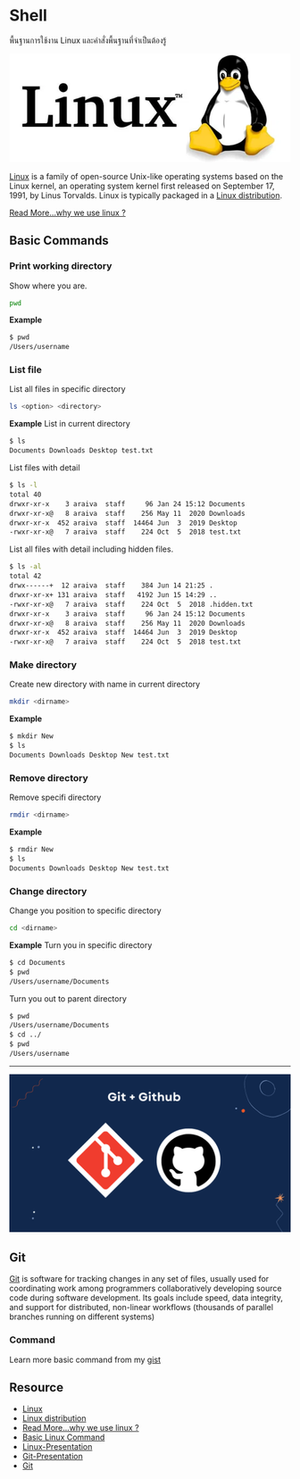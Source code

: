# Shell
พื้นฐานการใช้งาน Linux และคำสั่งพื้นฐานที่จำเป็นต้องรู้

![Linux-Cover](../../assets/linux-cover.webp)

[Linux] is a family of open-source Unix-like operating systems based on the Linux kernel, an operating system kernel first released on September 17, 1991, by Linus Torvalds. Linux is typically packaged in a [Linux distribution].

[Read More...why we use linux ?]


## Basic Commands

### Print working directory

Show where you are.
```bash
pwd
```

**Example**
```bash
$ pwd
/Users/username
```

### List file

List all files in specific directory
```bash
ls <option> <directory>
```

**Example**
List in current directory
```bash
$ ls
Documents Downloads Desktop test.txt
```

List files with detail
```bash
$ ls -l
total 40
drwxr-xr-x    3 araiva  staff     96 Jan 24 15:12 Documents
drwxr-xr-x@   8 araiva  staff    256 May 11  2020 Downloads
drwxr-xr-x  452 araiva  staff  14464 Jun  3  2019 Desktop
-rwxr-xr-x@   7 araiva  staff    224 Oct  5  2018 test.txt
```

List all files with detail including hidden files.

```bash
$ ls -al
total 42
drwx------+  12 araiva  staff    384 Jun 14 21:25 .
drwxr-xr-x+ 131 araiva  staff   4192 Jun 15 14:29 ..
-rwxr-xr-x@   7 araiva  staff    224 Oct  5  2018 .hidden.txt
drwxr-xr-x    3 araiva  staff     96 Jan 24 15:12 Documents
drwxr-xr-x@   8 araiva  staff    256 May 11  2020 Downloads
drwxr-xr-x  452 araiva  staff  14464 Jun  3  2019 Desktop
-rwxr-xr-x@   7 araiva  staff    224 Oct  5  2018 test.txt
```

### Make directory

Create new directory with name in current directory
```bash
mkdir <dirname>
```

**Example**
```bash
$ mkdir New
$ ls
Documents Downloads Desktop New test.txt
```

### Remove directory

Remove specifi directory
```bash
rmdir <dirname>
```

**Example**
```bash
$ rmdir New
$ ls
Documents Downloads Desktop New test.txt
```

### Change directory
Change you position to specific directory
```bash
cd <dirname>
```

**Example**
Turn you in specific directory
```bash
$ cd Documents
$ pwd
/Users/username/Documents
```

Turn you out to parent directory
```bash
$ pwd
/Users/username/Documents
$ cd ../
$ pwd
/Users/username
```

---

![git-cover](../../assets/git-cover.png)

## Git
[Git] is software for tracking changes in any set of files, usually used for coordinating work among programmers collaboratively developing source code during software development. Its goals include speed, data integrity, and support for distributed, non-linear workflows (thousands of parallel branches running on different systems)

### Command
Learn more basic command from my [gist](https://gist.github.com/viruskizz/b7bb71fe4d1a072735b1a71edd6bf71a)

## Resource
- [Linux]
- [Linux distribution]
- [Read More...why we use linux ?]
- [Basic Linux Command]
- [Linux-Presentation]
- [Git-Presentation]
- [Git]
<!-- Link -->
[Linux]: https://en.wikipedia.org/wiki/Linux
[Linux distribution]: https://www.tecmint.com/linux-distro-for-power-users/
[Read More...why we use linux ?]: https://www.linux.com/what-is-linux/
[Basic Linux Command]: https://maker.pro/linux/tutorial/basic-linux-commands-for-beginners
[Linux-Presentation]: https://www.canva.com/design/DAE7mNR2Y74/klxv3I4N3dc666YUYMZ2aw/view?utm_content=DAE7mNR2Y74&utm_campaign=designshare&utm_medium=link&utm_source=publishpresent

[Git-Presentation]: https://www.canva.com/design/DAE7Uu4OKOw/cYSd99vB6gFND0H1XHOt5A/view?utm_content=DAE7Uu4OKOw&utm_campaign=designshare&utm_medium=link&utm_source=publishpresent
[Git]: https://en.wikipedia.org/wiki/Git